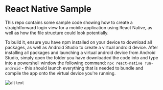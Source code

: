 # React Native Sample

This repo contains some sample code showing how to create a straightforward login view for a mobile application using React Native, as well as how
the file structure could look potentially.

To build it, ensure you have npm installed on your device to download all packages, as well as Android Studio to create a virtual android device.
After installing all packages and launching a virtual android device from Android Studio, simply open the folder you have downloaded the code into and type into
a powershell window the following command: ``npx react-native run-android`` - this should launch everything that is needed to bundle and compile the app
onto the virtual device you're running.

![alt text](https://i.imgur.com/PSTzc1L.png)
